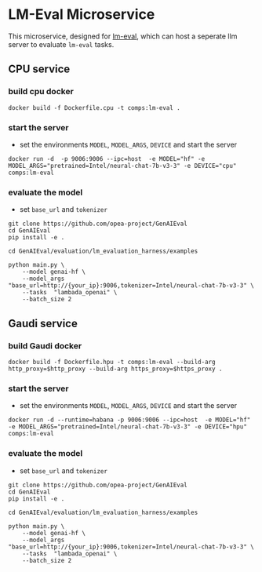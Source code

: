 # LM-Eval Microservice

This microservice, designed for [lm-eval](https://github.com/EleutherAI/lm-evaluation-harness), which can host a seperate llm server to evaluate `lm-eval` tasks.


## CPU service

### build cpu docker
```
docker build -f Dockerfile.cpu -t comps:lm-eval .

```

### start the server

- set the environments `MODEL`, `MODEL_ARGS`, `DEVICE` and start the server

```
docker run -d  -p 9006:9006 --ipc=host  -e MODEL="hf" -e MODEL_ARGS="pretrained=Intel/neural-chat-7b-v3-3" -e DEVICE="cpu" comps:lm-eval
```

### evaluate the model

- set `base_url` and `tokenizer`

```
git clone https://github.com/opea-project/GenAIEval
cd GenAIEval
pip install -e .

cd GenAIEval/evaluation/lm_evaluation_harness/examples

python main.py \
    --model genai-hf \
    --model_args "base_url=http://{your_ip}:9006,tokenizer=Intel/neural-chat-7b-v3-3" \
    --tasks  "lambada_openai" \
    --batch_size 2

```


## Gaudi service

### build Gaudi docker

```
docker build -f Dockerfile.hpu -t comps:lm-eval --build-arg http_proxy=$http_proxy --build-arg https_proxy=$https_proxy .
```

### start the server

- set the environments `MODEL`, `MODEL_ARGS`, `DEVICE` and start the server

```
docker run -d --runtime=habana -p 9006:9006 --ipc=host  -e MODEL="hf" -e MODEL_ARGS="pretrained=Intel/neural-chat-7b-v3-3" -e DEVICE="hpu" comps:lm-eval
```

### evaluate the model

- set `base_url` and `tokenizer`

```
git clone https://github.com/opea-project/GenAIEval
cd GenAIEval
pip install -e .

cd GenAIEval/evaluation/lm_evaluation_harness/examples

python main.py \
    --model genai-hf \
    --model_args "base_url=http://{your_ip}:9006,tokenizer=Intel/neural-chat-7b-v3-3" \
    --tasks  "lambada_openai" \
    --batch_size 2

```
